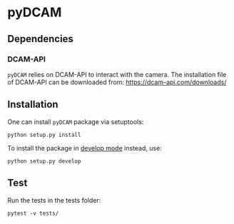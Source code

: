# pyDCAM
## Dependencies
### DCAM-API
`pyDCAM` relies on DCAM-API to interact with the camera. The installation file of DCAM-API can be downloaded from: https://dcam-api.com/downloads/
## Installation
One can install `pyDCAM` package via setuptools:
```
python setup.py install
```
To install the package in [develop mode](https://stackoverflow.com/questions/19048732/python-setup-py-develop-vs-install) instead, use:
```
python setup.py develop
```

## Test
Run the tests in the tests folder:
```
pytest -v tests/
```
